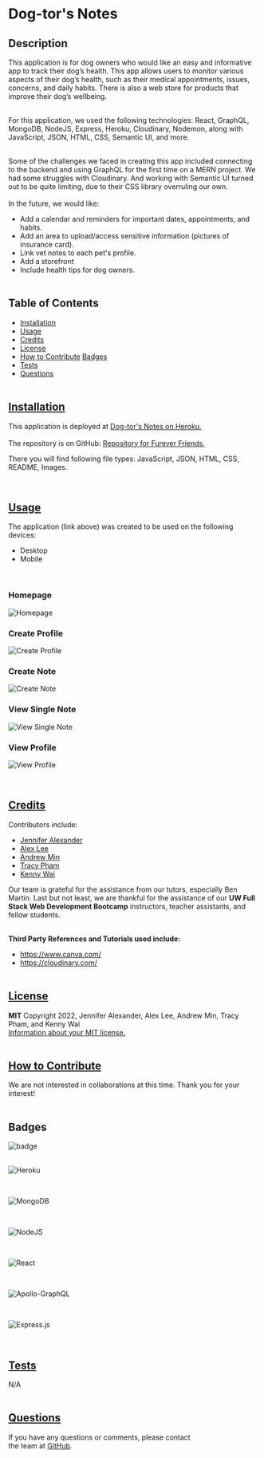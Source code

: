 # Dog-tor's Notes


## Description

This application is for dog owners who would like an easy and informative app to track their dog’s health. This app allows users to monitor various aspects of their dog’s health, such as their medical appointments, issues, concerns, and daily habits. There is also a web store for products that improve their dog’s wellbeing.

<br>
For this application, we used the following technologies: React, GraphQL, MongoDB, NodeJS, Express, Heroku, Cloudinary,  Nodemon, along with JavaScript, JSON, HTML, CSS, Semantic UI, and more.
<br><br>

Some of the challenges we faced in creating this app included connecting to the backend and using GraphQL for the first time on a MERN project. We had some struggles with Cloudinary. And working with Semantic UI turned out to be quite limiting, due to their CSS library overruling our own. 
<br><br>
In the future, we would like:
 - Add a calendar and reminders for important dates, appointments, and habits. 
 - Add an area to upload/access sensitive information (pictures of insurance card).
 - Link vet notes to each pet's profile.
 - Add a storefront
 - Include health tips for dog owners.
<br><br>

## Table of Contents

- [Installation](#installation)
- [Usage](#usage)
- [Credits](#credits)
- [License](#license)
- [How to Contribute](#how-to-contribute)
  [Badges](#badges)
- [Tests](#tests)
- [Questions](#questions)
  <br><br>

## [Installation](#table-of-contents)

This application is deployed at [Dog-tor's Notes on Heroku.](https://whispering-plains-29779.herokuapp.com/) <br>
<br>
The repository is on GitHub: [Repository for Furever Friends.](https://github.com/min-andrew/project-2) <br>

There you will find following file types:
JavaScript, JSON, HTML, CSS, README, Images.

  <br>

## [Usage](#table-of-contents)

The application (link above) was created to be used on the following devices:

- Desktop
- Mobile

<br>

### Homepage

![Homepage](/client/src/assets/home.png)

### Create Profile

![Create Profile](/client/src/assets/createprofile.png)

### Create Note

![Create Note](/client/src/assets/createnote.png)

### View Single Note

![View Single Note](/client/src/assets/viewnote.png)

### View Profile

![View Profile](/client/src/assets/viewprofile.png)

<br>

## [Credits](#table-of-contents)

Contributors include:

- [Jennifer Alexander](https://github.com/jsalexan)
- [Alex Lee](https://github.com/ayesslee)
- [Andrew Min](https://github.com/min-andrew)
- [Tracy Pham](https://github.com/pham-tracy)
- [Kenny Wai](https://github.com/KennyWCoder)

Our team is grateful for the assistance from our tutors, especially Ben Martin. Last but not least, we are thankful for the assistance of our **UW Full Stack Web Development Bootcamp** instructors, teacher assistants, and fellow students.
<br><br>

**Third Party References and Tutorials used include:**
<br>

- https://www.canva.com/<br>
- https://cloudinary.com/<br>
  <br>

## [License](#table-of-contents)

**MIT** Copyright 2022, Jennifer Alexander, Alex Lee, Andrew Min, Tracy Pham, and Kenny Wai<br>
[Information about your MIT license.](https://opensource.org/licenses/MIT)
<br><br>

## [How to Contribute](#table-of-contents)

We are not interested in collaborations at this time. Thank you for your interest!
<br><br>

## Badges

![badge](https://img.shields.io/badge/license-MIT-blue)
<br><br>


![Heroku](https://img.shields.io/badge/heroku-%23430098.svg?style=for-the-badge&logo=heroku&logoColor=white)

<br>

![MongoDB](https://img.shields.io/badge/MongoDB-%234ea94b.svg?style=for-the-badge&logo=mongodb&logoColor=white)

<br>

![NodeJS](https://img.shields.io/badge/node.js-6DA55F?style=for-the-badge&logo=node.js&logoColor=white)

<br>

![React](https://img.shields.io/badge/react-%2320232a.svg?style=for-the-badge&logo=react&logoColor=%2361DAFB)

<br>

![Apollo-GraphQL](https://img.shields.io/badge/-ApolloGraphQL-311C87?style=for-the-badge&logo=apollo-graphql)

<br>

![Express.js](https://img.shields.io/badge/express.js-%23404d59.svg?style=for-the-badge&logo=express&logoColor=%2361DAFB)

<br>

## [Tests](#table-of-contents)

N/A
<br><br>

## [Questions](#table-of-contents)

If you have any questions or comments, please contact <br>the team at [GitHub](https://github.com/min-andrew/).